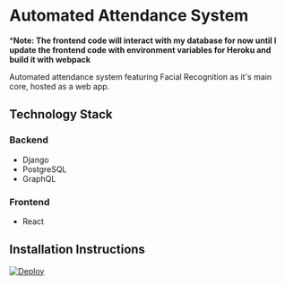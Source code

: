 # Automated Attendance System

***Note: The frontend code will interact with my database for now until I update the frontend code with environment variables for Heroku and build it with webpack**

 Automated attendance system featuring Facial Recognition as it's main core, hosted as a web app.


## Technology Stack ##
### Backend ###
* Django
* PostgreSQL
* GraphQL

### Frontend ##
* React

## Installation Instructions ##
[![Deploy](https://www.herokucdn.com/deploy/button.svg)](https://heroku.com/deploy?template=https://github.com/devanteayris/Automated-Attendance-System)

